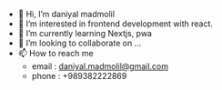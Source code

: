 - 👋 Hi, I’m daniyal madmolil
- 👀 I’m interested in frontend development with react.
- 🌱 I’m currently learning Nextjs, pwa
- 💞️ I’m looking to collaborate on ...
- 📫 How to reach me 
  - email : daniyal.madmolil@gmail.com
  - phone : +989382222869

<!---
danimadmolil/danimadmolil is a ✨ special ✨ repository because its `README.md` (this file) appears on your GitHub profile.
You can click the Preview link to take a look at your changes.
--->
